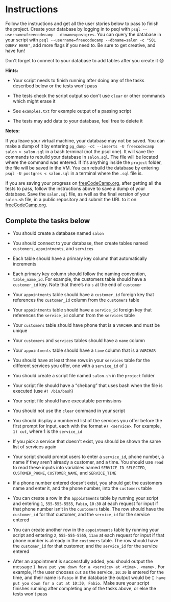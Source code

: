 # Instructions

Follow the instructions and get all the user stories below to pass to finish the project. Create your database by logging in to psql with `psql --username=freecodecamp --dbname=postgres`. You can query the database in your script with `psql --username=freecodecamp --dbname=salon -c "SQL QUERY HERE"`, add more flags if you need to. Be sure to get creative, and have fun!

Don't forget to connect to your database to add tables after you create it 😄

__Hints:__

* Your script needs to finish running after doing any of the tasks described below or the tests won't pass

* The tests check the script output so don't use `clear` or other commands which might erase it

* See `examples.txt` for example output of a passing script

* The tests may add data to your database, feel free to delete it

__Notes:__

If you leave your virtual machine, your database may not be saved. You can make a dump of it by entering `pg_dump -cC --inserts -U freecodecamp salon > salon.sql` in a bash terminal (not the psql one). It will save the commands to rebuild your database in `salon.sql`. The file will be located where the command was entered. If it's anything inside the `project` folder, the file will be saved in the VM. You can rebuild the database by entering `psql -U postgres < salon.sql` in a terminal where the `.sql` file is.

If you are saving your progress on [freeCodeCamp.org](https://freecodecamp.org), after getting all the tests to pass, follow the instructions above to save a dump of your database. Save the `salon.sql` file, as well as the final version of your `salon.sh` file, in a public repository and submit the URL to it on  [freeCodeCamp.org](https://freecodecamp.org).

## Complete the tasks below

* You should create a database named `salon`

* You should connect to your database, then create tables named `customers`, `appointments`, and `services`

* Each table should have a primary key column that automatically increments

* Each primary key column should follow the naming convention, `table_name_id`. For example, the customers table should have a `customer_id` key. Note that there’s no `s` at the end of `customer`

* Your `appointments` table should have a `customer_id` foreign key that references the `customer_id` column from the `customers` table

* Your `appointments` table should have a `service_id` foreign key that references the `service_id` column from the `services` table

* Your `customers` table should have phone that is a `VARCHAR` and must be unique

* Your `customers` and `services` tables should have a `name` column

* Your `appointments` table should have a `time` column that is a `VARCHAR`

* You should have at least three rows in your `services` table for the different services you offer, one with a `service_id` of `1`

* You should create a script file named `salon.sh` in the `project` folder

* Your script file should have a “shebang” that uses bash when the file is executed (use `#! /bin/bash`)

* Your script file should have executable permissions

* You should not use the `clear` command in your script

* You should display a numbered list of the services you offer before the first prompt for input, each with the format `#) <service>`. For example, `1) cut`, where 1 is the `service_id`

* If you pick a service that doesn't exist, you should be shown the same list of services again

* Your script should prompt users to enter a `service_id`, phone number, a name if they aren’t already a customer, and a time. You should use `read` to read these inputs into variables named `SERVICE_ID_SELECTED`, `CUSTOMER_PHONE`, `CUSTOMER_NAME`, and `SERVICE_TIME`

* If a phone number entered doesn’t exist, you should get the customers name and enter it, and the phone number, into the `customers` table

* You can create a row in the `appointments` table by running your script and entering `1`, `555-555-5555`, `Fabio`, `10:30` at each request for input if that phone number isn’t in the `customers` table. The row should have the `customer_id` for that customer, and the `service_id` for the service entered

* You can create another row in the `appointments` table by running your script and entering `2`, `555-555-5555`, `11am` at each request for input if that phone number is already in the `customers` table. The row should have the `customer_id` for that customer, and the `service_id` for the service entered

* After an appointment is successfully added, you should output the message `I have put you down for a <service> at <time>, <name>.` For example, if the user chooses `cut` as the service, `10:30` is entered for the time, and their name is `Fabio` in the database the output would be `I have put you down for a cut at 10:30, Fabio.` Make sure your script finishes running after completing any of the tasks above, or else the tests won't pass